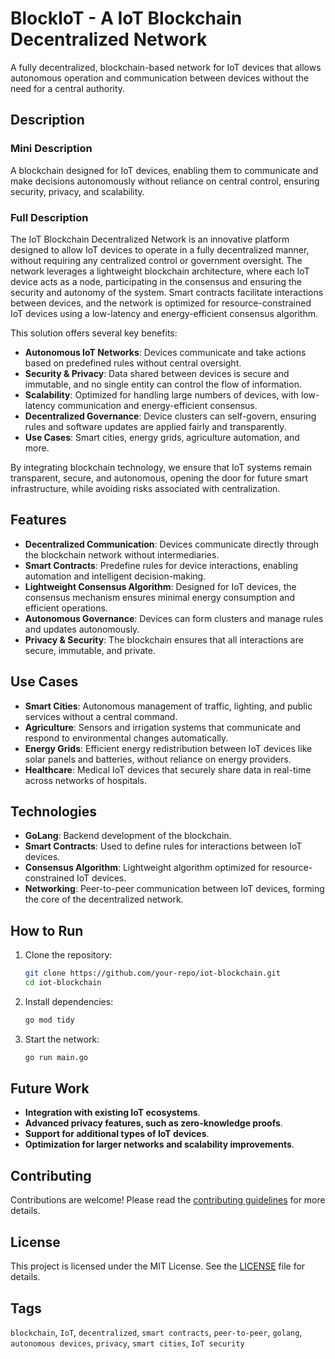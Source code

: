 # BlockIoT - A IoT Blockchain Decentralized Network

A fully decentralized, blockchain-based network for IoT devices that allows autonomous operation and communication between devices without the need for a central authority.

## Description

### Mini Description
A blockchain designed for IoT devices, enabling them to communicate and make decisions autonomously without reliance on central control, ensuring security, privacy, and scalability.

### Full Description
The IoT Blockchain Decentralized Network is an innovative platform designed to allow IoT devices to operate in a fully decentralized manner, without requiring any centralized control or government oversight. The network leverages a lightweight blockchain architecture, where each IoT device acts as a node, participating in the consensus and ensuring the security and autonomy of the system. Smart contracts facilitate interactions between devices, and the network is optimized for resource-constrained IoT devices using a low-latency and energy-efficient consensus algorithm.

This solution offers several key benefits:
- **Autonomous IoT Networks**: Devices communicate and take actions based on predefined rules without central oversight.
- **Security & Privacy**: Data shared between devices is secure and immutable, and no single entity can control the flow of information.
- **Scalability**: Optimized for handling large numbers of devices, with low-latency communication and energy-efficient consensus.
- **Decentralized Governance**: Device clusters can self-govern, ensuring rules and software updates are applied fairly and transparently.
- **Use Cases**: Smart cities, energy grids, agriculture automation, and more.

By integrating blockchain technology, we ensure that IoT systems remain transparent, secure, and autonomous, opening the door for future smart infrastructure, while avoiding risks associated with centralization.

## Features
- **Decentralized Communication**: Devices communicate directly through the blockchain network without intermediaries.
- **Smart Contracts**: Predefine rules for device interactions, enabling automation and intelligent decision-making.
- **Lightweight Consensus Algorithm**: Designed for IoT devices, the consensus mechanism ensures minimal energy consumption and efficient operations.
- **Autonomous Governance**: Devices can form clusters and manage rules and updates autonomously.
- **Privacy & Security**: The blockchain ensures that all interactions are secure, immutable, and private.

## Use Cases
- **Smart Cities**: Autonomous management of traffic, lighting, and public services without a central command.
- **Agriculture**: Sensors and irrigation systems that communicate and respond to environmental changes automatically.
- **Energy Grids**: Efficient energy redistribution between IoT devices like solar panels and batteries, without reliance on energy providers.
- **Healthcare**: Medical IoT devices that securely share data in real-time across networks of hospitals.

## Technologies
- **GoLang**: Backend development of the blockchain.
- **Smart Contracts**: Used to define rules for interactions between IoT devices.
- **Consensus Algorithm**: Lightweight algorithm optimized for resource-constrained IoT devices.
- **Networking**: Peer-to-peer communication between IoT devices, forming the core of the decentralized network.

## How to Run
1. Clone the repository:
    ```bash
    git clone https://github.com/your-repo/iot-blockchain.git
    cd iot-blockchain
    ```

2. Install dependencies:
    ```bash
    go mod tidy
    ```

3. Start the network:
    ```bash
    go run main.go
    ```

## Future Work
- **Integration with existing IoT ecosystems**.
- **Advanced privacy features, such as zero-knowledge proofs**.
- **Support for additional types of IoT devices**.
- **Optimization for larger networks and scalability improvements**.

## Contributing
Contributions are welcome! Please read the [contributing guidelines](CONTRIBUTING.md) for more details.

## License
This project is licensed under the MIT License. See the [LICENSE](LICENSE) file for details.

## Tags
`blockchain`, `IoT`, `decentralized`, `smart contracts`, `peer-to-peer`, `golang`, `autonomous devices`, `privacy`, `smart cities`, `IoT security`
